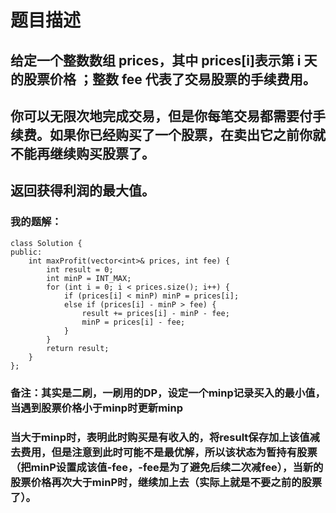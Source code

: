 # 题目描述
## 给定一个整数数组 prices，其中 prices[i]表示第 i 天的股票价格 ；整数 fee 代表了交易股票的手续费用。
## 你可以无限次地完成交易，但是你每笔交易都需要付手续费。如果你已经购买了一个股票，在卖出它之前你就不能再继续购买股票了。
## 返回获得利润的最大值。
### 我的题解：
```
class Solution {
public:
    int maxProfit(vector<int>& prices, int fee) {
        int result = 0;
        int minP = INT_MAX;
        for (int i = 0; i < prices.size(); i++) {
            if (prices[i] < minP) minP = prices[i];
            else if (prices[i] - minP > fee) {
                result += prices[i] - minP - fee;
                minP = prices[i] - fee;
            }
        }
        return result;
    }
};
```
### **备注**：其实是二刷，一刷用的DP，设定一个minp记录买入的最小值，当遇到股票价格小于minp时更新minp
### 当大于minp时，表明此时购买是有收入的，将result保存加上该值减去费用，但是注意到此时可能不是最优解，所以该状态为暂持有股票（把minP设置成该值-fee，-fee是为了避免后续二次减fee），当新的股票价格再次大于minP时，继续加上去（实际上就是不要之前的股票了）。